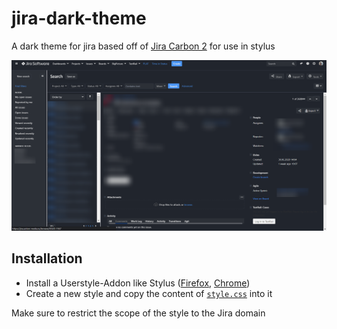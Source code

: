 # jira-dark-theme
A dark theme for jira based off of [Jira Carbon 2](https://userstyles.org/styles/164736/jira-carbon-2) for use in stylus

![Jira](screenshots/jira.png)

## Installation

- Install a Userstyle-Addon like Stylus ([Firefox](https://addons.mozilla.org/de/firefox/addon/styl-us/), [Chrome](https://chrome.google.com/webstore/detail/stylus/clngdbkpkpeebahjckkjfobafhncgmne))
- Create a new style and copy the content of [`style.css`](style.css) into it

Make sure to restrict the scope of the style to the  Jira domain
